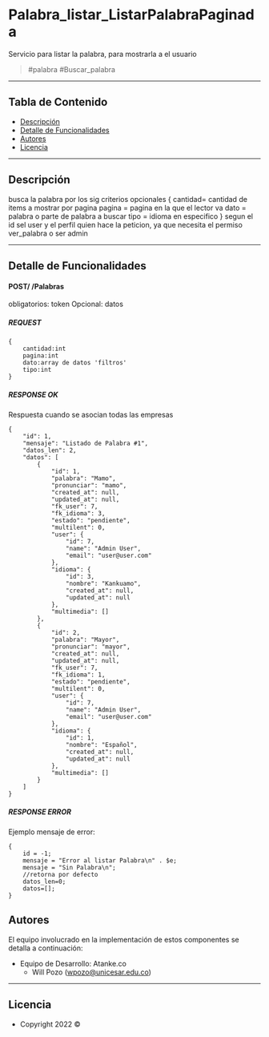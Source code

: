 # Palabra_listar_ListarPalabraPaginada

Servicio para listar la palabra, para mostrarla a el usuario

> #palabra #Buscar_palabra

---

## Tabla de Contenido

-   [Descripción](#descripción)
-   [Detalle de Funcionalidades](#detalle-de-funcionalidades)
-   [Autores](#autores)
-   [Licencia](#licencia)

---

## Descripción

busca la palabra por los sig criterios opcionales
{
cantidad= cantidad de items a mostrar por pagina
pagina = pagina en la que el lector va
dato = palabra o parte de palabra a buscar
tipo = idioma en especifico
}
segun el id sel user y el perfil quien hace la peticion,
ya que necesita el permiso ver_palabra o ser admin

---

## Detalle de Funcionalidades

#### POST/ /Palabras

obligatorios: token
Opcional: datos

##### REQUEST

```
{
    cantidad:int
    pagina:int
    dato:array de datos 'filtros'
    tipo:int
}
```

##### RESPONSE OK

Respuesta cuando se asocian todas las empresas

```
{
    "id": 1,
    "mensaje": "Listado de Palabra #1",
    "datos_len": 2,
    "datos": [
        {
            "id": 1,
            "palabra": "Mamo",
            "pronunciar": "mamo",
            "created_at": null,
            "updated_at": null,
            "fk_user": 7,
            "fk_idioma": 3,
            "estado": "pendiente",
            "multilent": 0,
            "user": {
                "id": 7,
                "name": "Admin User",
                "email": "user@user.com"
            },
            "idioma": {
                "id": 3,
                "nombre": "Kankuamo",
                "created_at": null,
                "updated_at": null
            },
            "multimedia": []
        },
        {
            "id": 2,
            "palabra": "Mayor",
            "pronunciar": "mayor",
            "created_at": null,
            "updated_at": null,
            "fk_user": 7,
            "fk_idioma": 1,
            "estado": "pendiente",
            "multilent": 0,
            "user": {
                "id": 7,
                "name": "Admin User",
                "email": "user@user.com"
            },
            "idioma": {
                "id": 1,
                "nombre": "Español",
                "created_at": null,
                "updated_at": null
            },
            "multimedia": []
        }
    ]
}
```

##### RESPONSE ERROR

Ejemplo mensaje de error:

```
{
    id = -1;
    mensaje = "Error al listar Palabra\n" . $e;
    mensaje = "Sin Palabra\n";
    //retorna por defecto
    datos_len=0;
    datos=[];
}

```

## Autores

El equipo involucrado en la implementación de estos componentes se detalla a continuación:

-   Equipo de Desarrollo: Atanke.co
    -   Will Pozo (wpozo@unicesar.edu.co)

---

## Licencia

-   Copyright 2022 ©
